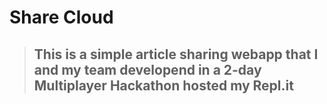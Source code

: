 # Share Cloud

>## This is a simple article sharing webapp that I and my team developend in a 2-day Multiplayer Hackathon hosted my Repl.it
